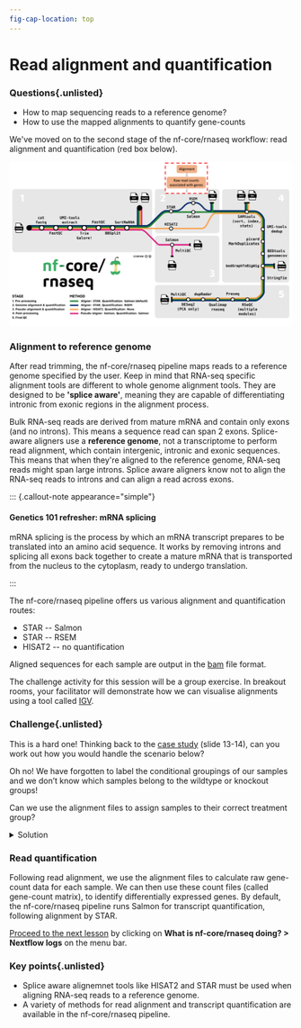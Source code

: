 ```yaml
---
fig-cap-location: top
---
```


# **Read alignment and quantification**

<div class="questions">

### **Questions**{.unlisted}

- How to map sequencing reads to a reference genome?
- How to use the mapped alignments to quantify gene-counts
</div>  

We've moved on to the second stage of the nf-core/rnaseq workflow: read alignment and quantification (red box below). 

![](../fig/nfcore_stage2And3.png)

### **Alignment to reference genome**

After read trimming, the nf-core/rnaseq pipeline maps reads to a reference genome specified by the user. Keep in mind that RNA-seq specific alignment tools are different to whole genome alignment tools. They are designed to be **'splice aware'**, meaning they are capable of differentiating intronic from exonic regions in the alignment process. 

Bulk RNA-seq reads are derived from mature mRNA and contain only exons (and no introns). This means a sequence read can span 2 exons. Splice-aware aligners use a **reference genome**, not a transcriptome to perform read alignment, which contain intergenic, intronic and exonic sequences. This means that when they're aligned to the reference genome, RNA-seq reads might span large introns. Splice aware aligners know not to align the RNA-seq reads to introns and can align a read across exons. 

::: {.callout-note appearance="simple"}

#### Genetics 101 refresher: mRNA splicing
mRNA splicing is the process by which an mRNA transcript prepares to be translated into an amino acid sequence. It works by removing introns and splicing all exons back together to create a mature mRNA that is transported from the nucleus to the cytoplasm, ready to undergo translation. 

:::

The nf-core/rnaseq pipeline offers us various alignment and quantification routes: 

* STAR -- Salmon 
* STAR -- RSEM 
* HISAT2 -- no quantification 

Aligned sequences for each sample are output in the [bam](https://en.wikipedia.org/wiki/BAM_(file_format)) file format.  

The challenge activity for this session will be a group exercise. In breakout rooms, your facilitator will demonstrate how we can visualise alignments using a tool called [IGV](https://software.broadinstitute.org/software/igv/). 

<div class="challenge">

### **Challenge**{.unlisted}
This is a hard one! Thinking back to the [case study](https://docs.google.com/presentation/d/1Na2nAlK34N196ONzMazGbpxvd-h7Ltx82webeLlN4RU/edit?usp=sharing) (slide 13-14), can you work out how you would handle the scenario below? 

 Oh no! We have forgotten to label the conditional groupings of our samples and we don’t know which samples belong to the wildtype or knockout groups!

Can we use the alignment files to assign samples to their correct treatment group? 

<details>
<summary>Solution</summary>
- From the case study, we know a loss of function mutation of *Gtf2ird1* was generated by an insertion of a Myc transgene, resulting in a 40 kb deletion surrounding exon 1.
- Navigate to the gene in the mm10 assembly (chr5:134332897-134481480)
- Samples SRR3473984, SRR3473985, SRR3473984 contain reads covering exon 1. These are Wildtype samples.
- Samples SRR3473987, SRR3473988, SRR3473989 DO NOT contain reads covering exon 1. These are Knockout samples.

</details>
</div>  

### **Read quantification**

Following read alignment, we use the alignment files to calculate raw gene-count data for each sample. We can then use these count files (called gene-count matrix), to identify differentially expressed genes. By default, the nf-core/rnaseq pipeline runs Salmon for transcript quantification, following alignment by STAR.

[Proceed to the next lesson](https://sydney-informatics-hub.github.io/rna-seq-pt1-quarto/notebooks/3.5_Interpreting_results_2.html) by clicking on **What is nf-core/rnaseq doing? > Nextflow logs** on the menu bar. 

<div class="keypoints">

### **Key points**{.unlisted}
- Splice aware alignemnet tools like HISAT2 and STAR must be used when aligning RNA-seq reads to a reference genome.
- A variety of methods for read alignment and transcript quantification are available in the nf-core/rnaseq pipeline. 
</div>  

